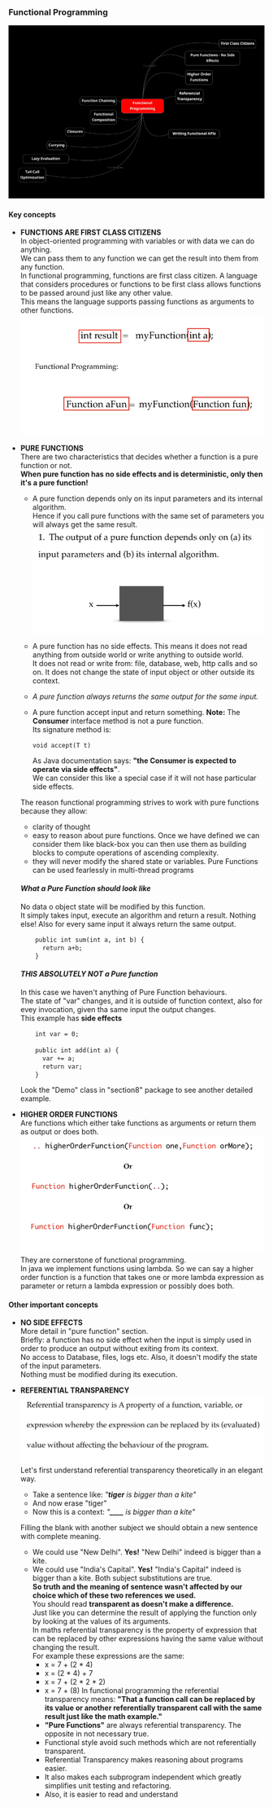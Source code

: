 ### Functional Programming

![image info](./imgs/Screenshot_20240723_103621.png "Functional Programming Mind Map")

#### Key concepts
- **FUNCTIONS ARE FIRST CLASS CITIZENS**  
  In object-oriented programming with variables or with data we can do anything.  
  We can pass them to any function we can get the result into them from any function.  
  In functional programming, functions are first class citizen. A language that considers procedures or functions to be first class allows functions to be passed around just like any other value.  
  This means the language supports passing functions as arguments to other functions.  
  ![image info](./imgs/Screenshot_20240723_143518.png "functions are first class citizens")


- **PURE FUNCTIONS**  
  There are two characteristics that decides whether a function is a pure function or not.  
  **When pure function has no side effects and is deterministic, only then it's a pure function!**

    - A pure function depends only on its input parameters and its internal algorithm.  
      Hence if you call pure functions with the same set of parameters you will always get the same result.  
      ![image info](./imgs/Screenshot_20240723_144006.png "Pure Function - 1")
    - A pure function has no side effects. This means it does not read anything from outside world or write anything to outside world.  
      It does not read or write from: file, database, web, http calls and so on.
      It does not change the state of input object or other outside its context.
    - *A pure function always returns the same output for the same input.*
    - A pure function accept input and return something.
      **Note:** The **Consumer<T>** interface method is not a pure function.  
      Its signature method is:

          void accept(T t)

      As Java documentation says: **"the Consumer is expected to operate via side effects"**.  
      We can consider this like a special case if it will not hase particular side effects.

  The reason functional programming strives to work with pure functions because they allow:
    - clarity of thought
    - easy to reason about pure functions. Once we have defined we can consider them like black-box you can then use them as building blocks to compute operations of ascending complexity.
    - they will never modify the shared state or variables. Pure Functions can be used fearlessly in multi-thread programs

  #### *What a Pure Function should look like*
  No data o object state will be modified by this function.  
  It simply takes input, execute an algorithm and return a result. Nothing else!
  Also for every same input it always return the same output.

          public int sum(int a, int b) {
            return a+b;
          }

  #### *THIS ABSOLUTELY NOT a Pure function*
  In this case we haven't anything of Pure Function behaviours.  
  The state of "var" changes, and it is outside of function context, also for evey invocation, given tha same input the output changes.  
  This example has **side effects**

          int var = 0;

          public int add(int a) {
            var += a;
            return var;
          }

  Look the "Demo" class in "section8" package to see another detailed example.


- **HIGHER ORDER FUNCTIONS**  
  Are functions which either take functions as arguments or return them as output or does both.
  ![image info](./imgs/Screenshot_20240724_123221.png "Higher Order Functions")
  They are cornerstone of functional programming.  
  In java we implement functions using lambda. So we can say a higher order function is a function that takes one or more lambda expression as parameter or return a lambda expression or possibly does both.


#### Other important concepts
- **NO SIDE EFFECTS**  
  More detail in "pure function" section.  
  Briefly: a function has no side effect when the input is simply used in order to produce an output without exiting from its context.  
  No access to Database, files, logs etc. Also, it doesn't modify the state of the input parameters.  
  Nothing must be modified during its execution.

- **REFERENTIAL TRANSPARENCY**  
  ![image info](./imgs/Screenshot_20240724_153814.png "Referential Transparency")  
  Let's first understand referential transparency theoretically in an elegant way.

    - Take a sentence like: *"**tiger** is bigger than a kite"*
    - And now erase "tiger"
    - Now this is a context: *"**____** is bigger than a kite"*

  Filling the blank with another subject we should obtain a new sentence with complete meaning.
    - We could use "New Delhi". **Yes!** "New Delhi" indeed is bigger than a kite.
    - We could use "India's Capital". **Yes!** "India's Capital" indeed is bigger than a kite.
      Both subject substitutions are true.  
      **So truth and the meaning of sentence wasn't affected by our choice which of these two references we used.**  
      You should read **transparent as doesn't make a difference.**  
      Just like you can determine the result of applying the function only by looking at the values of its arguments.  
      In maths referential transparency is the property of expression that can be replaced by other expressions having the same value without changing the result.  
      For example these expressions are the same:
        - x = 7 + (2 * 4)
        - x = (2 * 4) + 7
        - x = 7 + (2 * 2 * 2)
        - x = 7 + (8)
          In functional programming the referential transparency means: **"That a function call can be replaced by its value or another referentially transparent call with the same result just like the math example."**
        - **"Pure Functions"** are always referential transparency. The opposite in not necessary true.
        - Functional style avoid such methods which are not referentially transparent.
        - Referential Transparency makes reasoning about programs easier.
        - It also makes each subprogram independent which greatly simplifies unit testing and refactoring.
        - Also, it is easier to read and understand